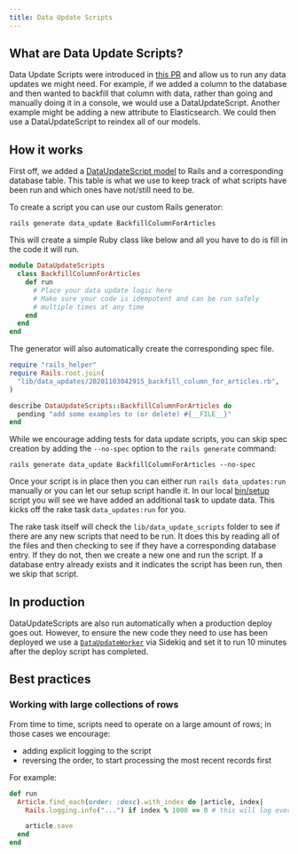 ```yaml
---
title: Data Update Scripts
---
```


## What are Data Update Scripts?

Data Update Scripts were introduced in
[this PR](https://github.com/forem/forem/pull/6025) and allow us to run any data
updates we might need. For example, if we added a column to the database and
then wanted to backfill that column with data, rather than going and manually
doing it in a console, we would use a DataUpdateScript. Another example might be
adding a new attribute to Elasticsearch. We could then use a DataUpdateScript to
reindex all of our models.

## How it works

First off, we added a
[DataUpdateScript model](https://github.com/forem/forem/blob/master/app/models/data_update_script.rb)
to Rails and a corresponding database table. This table is what we use to keep
track of what scripts have been run and which ones have not/still need to be.

To create a script you can use our custom Rails generator:

```
rails generate data_update BackfillColumnForArticles
```

This will create a simple Ruby class like below and all you have to do is fill
in the code it will run.

```ruby
module DataUpdateScripts
  class BackfillColumnForArticles
    def run
      # Place your data update logic here
      # Make sure your code is idempotent and can be run safely
      # multiple times at any time
    end
  end
end
```

The generator will also automatically create the corresponding spec file.

```ruby
require "rails_helper"
require Rails.root.join(
  "lib/data_updates/20201103042915_backfill_column_for_articles.rb",
)

describe DataUpdateScripts::BackfillColumnForArticles do
  pending "add some examples to (or delete) #{__FILE__}"
end
```

While we encourage adding tests for data update scripts, you can skip spec
creation by adding the `--no-spec` option to the `rails generate` command:

```
rails generate data_update BackfillColumnForArticles --no-spec
```

Once your script is in place then you can either run `rails data_updates:run`
manually or you can let our setup script handle it. In our local
[bin/setup](https://github.com/forem/forem/blob/main/bin/setup) script you will
see we have added an additional task to update data. This kicks off the rake
task `data_updates:run` for you.

The rake task itself will check the `lib/data_update_scripts` folder to see if
there are any new scripts that need to be run. It does this by reading all of
the files and then checking to see if they have a corresponding database entry.
If they do not, then we create a new one and run the script. If a database entry
already exists and it indicates the script has been run, then we skip that
script.

## In production

DataUpdateScripts are also run automatically when a production deploy goes out.
However, to ensure the new code they need to use has been deployed we use a
[`DataUpdateWorker`](https://github.com/forem/forem/blob/main/app/workers/data_update_worker.rb)
via Sidekiq and set it to run 10 minutes after the deploy script has completed.

## Best practices

### Working with large collections of rows

From time to time, scripts need to operate on a large amount of rows; in those
cases we encourage:

- adding explicit logging to the script
- reversing the order, to start processing the most recent records first

For example:

```ruby
def run
  Article.find_each(order: :desc).with_index do |article, index|
    Rails.logging.info("...") if index % 1000 == 0 # this will log every 1000 articles

    article.save
  end
end
```
